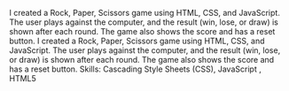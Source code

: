 I created a Rock, Paper, Scissors game using HTML, CSS, and JavaScript.
The user plays against the computer, and the result (win, lose, or draw) is shown after each round.
The game also shows the score and has a reset button.
I created a Rock, Paper, Scissors game using HTML, CSS, and JavaScript. The user plays against the computer, and the result (win, lose, or draw) is shown after each round. The game also shows the score and has a reset button.
Skills: Cascading Style Sheets (CSS), JavaScript , HTML5